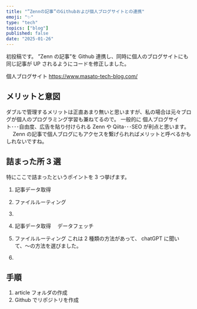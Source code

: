```yaml
---
title: "”Zennの記事”のGithubおよび個人ブログサイトとの連携"
emoji: "✨"
type: "tech"
topics: ["blog"]
published: false
date: "2025-01-26"
---
```


初投稿です。
”Zenn の記事”を Github 連携し、同時に個人のブログサイトにも同じ記事が UP されるようにコードを修正しました。

個人ブログサイト
https://www.masato-tech-blog.com/

## メリットと意図

ダブルで管理するメリットは正直あまり無いと思いますが、私の場合は元々ブログが個人のプログラミング学習も兼ねてるので。
一般的に
個人ブログサイト･･･自由度、広告を貼り付けられる
Zenn や Qiita･･･SEO
が利点と思います。
　 Zenn の記事で個人ブログにもアクセスを繋げられればメリットと呼べるかもしれないですね。

## 詰まった所 3 選

特にここで詰まったというポイントを 3 つ挙げます。

1. 記事データ取得
2. ファイルルーティング
3.

4. 記事データ取得
   　データフェッチ

5. ファイルルーティング
   これは 2 種類の方法があって、
   chatGPT に聞いて、〜の方法を選びました。

6.

## 手順

1. article フォルダの作成
2. Github でリポジトリを作成
